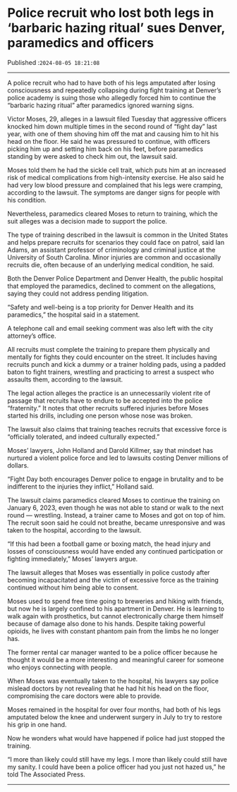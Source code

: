 # Police recruit who lost both legs in ‘barbaric hazing ritual’ sues Denver, paramedics and officers

Published :`2024-08-05 18:21:08`

---

A police recruit who had to have both of his legs amputated after losing consciousness and repeatedly collapsing during fight training at Denver’s police academy is suing those who allegedly forced him to continue the “barbaric hazing ritual” after paramedics ignored warning signs.

Victor Moses, 29, alleges in a lawsuit filed Tuesday that aggressive officers knocked him down multiple times in the second round of “fight day” last year, with one of them shoving him off the mat and causing him to hit his head on the floor. He said he was pressured to continue, with officers picking him up and setting him back on his feet, before paramedics standing by were asked to check him out, the lawsuit said.

Moses told them he had the sickle cell trait, which puts him at an increased risk of medical complications from high-intensity exercise. He also said he had very low blood pressure and complained that his legs were cramping, according to the lawsuit. The symptoms are danger signs for people with his condition.

Nevertheless, paramedics cleared Moses to return to training, which the suit alleges was a decision made to support the police.

The type of training described in the lawsuit is common in the United States and helps prepare recruits for scenarios they could face on patrol, said Ian Adams, an assistant professor of criminology and criminal justice at the University of South Carolina. Minor injuries are common and occasionally recruits die, often because of an underlying medical condition, he said.

Both the Denver Police Department and Denver Health, the public hospital that employed the paramedics, declined to comment on the allegations, saying they could not address pending litigation.

“Safety and well-being is a top priority for Denver Health and its paramedics,” the hospital said in a statement.

A telephone call and email seeking comment was also left with the city attorney’s office.

All recruits must complete the training to prepare them physically and mentally for fights they could encounter on the street. It includes having recruits punch and kick a dummy or a trainer holding pads, using a padded baton to fight trainers, wrestling and practicing to arrest a suspect who assaults them, according to the lawsuit.

The legal action alleges the practice is an unnecessarily violent rite of passage that recruits have to endure to be accepted into the police “fraternity.” It notes that other recruits suffered injuries before Moses started his drills, including one person whose nose was broken.

The lawsuit also claims that training teaches recruits that excessive force is “officially tolerated, and indeed culturally expected.”

Moses’ lawyers, John Holland and Darold Killmer, say that mindset has nurtured a violent police force and led to lawsuits costing Denver millions of dollars.

“Fight Day both encourages Denver police to engage in brutality and to be indifferent to the injuries they inflict,” Holland said.

The lawsuit claims paramedics cleared Moses to continue the training on January 6, 2023, even though he was not able to stand or walk to the next round — wrestling. Instead, a trainer came to Moses and got on top of him. The recruit soon said he could not breathe, became unresponsive and was taken to the hospital, according to the lawsuit.

“If this had been a football game or boxing match, the head injury and losses of consciousness would have ended any continued participation or fighting immediately,” Moses’ lawyers argue.

The lawsuit alleges that Moses was essentially in police custody after becoming incapacitated and the victim of excessive force as the training continued without him being able to consent.

Moses used to spend free time going to breweries and hiking with friends, but now he is largely confined to his apartment in Denver. He is learning to walk again with prosthetics, but cannot electronically charge them himself because of damage also done to his hands. Despite taking powerful opioids, he lives with constant phantom pain from the limbs he no longer has.

The former rental car manager wanted to be a police officer because he thought it would be a more interesting and meaningful career for someone who enjoys connecting with people.

When Moses was eventually taken to the hospital, his lawyers say police mislead doctors by not revealing that he had hit his head on the floor, compromising the care doctors were able to provide.

Moses remained in the hospital for over four months, had both of his legs amputated below the knee and underwent surgery in July to try to restore his grip in one hand.

Now he wonders what would have happened if police had just stopped the training.

“I more than likely could still have my legs. I more than likely could still have my sanity. I could have been a police officer had you just not hazed us,” he told The Associated Press.

---


